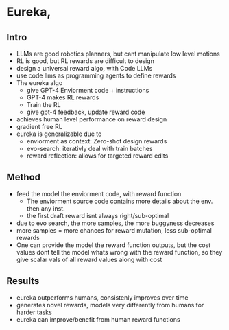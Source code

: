 # Eureka, 

## Intro
 - LLMs are good robotics planners, but cant manipulate low level motions
 - RL is good, but RL rewards are difficult to design
 - design a universal reward algo, with Code LLMs
 - use code llms as programming agents to define rewards
 - The eureka algo
    - give GPT-4 Enviorment code + instructions
    - GPT-4 makes RL rewards
    - Train the RL
    - give gpt-4 feedback, update reward code
 - achieves human level performance on reward design
 - gradient free RL
 - eureka is generalizable due to 
    - enviorment as context: Zero-shot design rewards
    - evo-search: iterativly deal with train batches
    - reward reflection: allows for targeted reward edits

## Method
 - feed the model the enviorment code, with reward function
     - The enviorment source code contains more details about the env. then any inst.
     - the first draft reward isnt always right/sub-optimal
 - due to evo search, the more samples, the more buggyness decreases
 - more samples = more chances for reward mutation, less sub-optimal rewards
 - One can provide the model the reward function outputs, but the cost values dont tell the model whats wrong with the reward function, so they give scalar vals of all reward values along with cost

## Results
 - eureka outperforms humans, consistenly improves over time
 - generates novel rewards, models very differently from humans for harder tasks
 - eureka can improve/benefit from human reward functions

